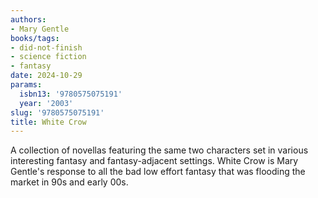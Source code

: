 ```yaml
---
authors:
- Mary Gentle
books/tags:
- did-not-finish
- science fiction
- fantasy
date: 2024-10-29
params:
  isbn13: '9780575075191'
  year: '2003'
slug: '9780575075191'
title: White Crow
---
```


A collection of novellas featuring the same two characters set in various interesting fantasy and fantasy-adjacent settings. White Crow is Mary Gentle's response to all the bad low effort fantasy that was flooding the market in 90s and early 00s.

<!--more-->